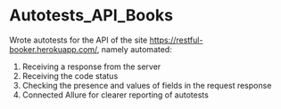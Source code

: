 # Autotests_API_Books
Wrote autotests for the API of the site https://restful-booker.herokuapp.com/, namely automated: 
1) Receiving a response from the server
2) Receiving the code status
3) Checking the presence and values ​​of fields in the request response
4) Connected Allure for clearer reporting of autotests

